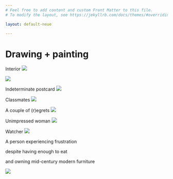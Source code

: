 ```yaml
---
# Feel free to add content and custom Front Matter to this file.
# To modify the layout, see https://jekyllrb.com/docs/themes/#overriding-theme-defaults

layout: default-neue

---
```


# Drawing + painting


Interior
![](images/flat_drawing_1.jpg)  

![](images/flat_drawing_2.jpg)


Indeterminate postcard
![](images/indeterminate_postcard_1.jpg)  


Classmates
![](images/classmates.png)  

A couple of (r)egrets
![](images/birds_bridge.png)  

Unimpressed woman
![](images/a_woman_unimpressed.jpg)  

Watcher
![](images/watcher.jpg)  

A person experiencing frustration

despite having enough to eat

and owning mid-century modern furniture

![](images/experiencing_frustration.jpg)  
